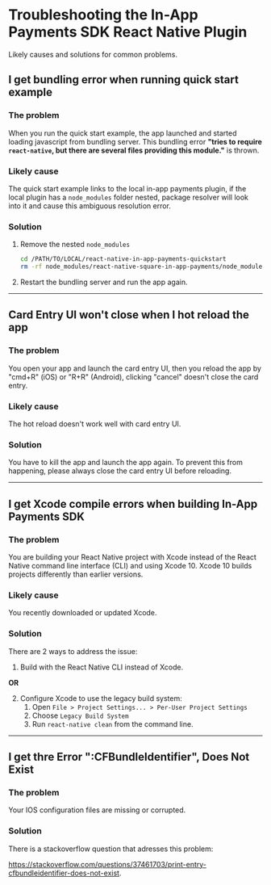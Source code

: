 # Troubleshooting the In-App Payments SDK React Native Plugin

Likely causes and solutions for common problems.

## I get bundling error when running quick start example

### The problem

When you run the quick start example, the app launched and started loading javascript from bundling server.
This bundling error **"tries to require `react-native`, but there are several files providing this module."** is thrown.

### Likely cause

The quick start example links to the local in-app payments plugin, if the local plugin has a `node_modules` folder nested,
package resolver will look into it and cause this ambiguous resolution error.

### Solution

1. Remove the nested `node_modules`

    ```bash
    cd /PATH/TO/LOCAL/react-native-in-app-payments-quickstart
    rm -rf node_modules/react-native-square-in-app-payments/node_modules/
    ```

1. Restart the bundling server and run the app again.

---


## Card Entry UI won't close when I hot reload the app

### The problem

You open your app and launch the card entry UI, then you reload the app by "cmd+R" (iOS) or "R+R" (Android), clicking "cancel" doesn't close the card entry.

### Likely cause

The hot reload doesn't work well with card entry UI.

### Solution

You have to kill the app and launch the app again.
To prevent this from happening, please always close the card entry UI before reloading.

---


## I get Xcode compile errors when building In-App Payments SDK

### The problem

You are building your React Native project with Xcode instead of the React Native
command line interface (CLI) and using Xcode 10. Xcode 10 builds projects
differently than earlier versions.

### Likely cause

You recently downloaded or updated Xcode.

### Solution

There are 2 ways to address the issue:

1. Build with the React Native CLI instead of Xcode.

**OR**

2. Configure Xcode to use the legacy build system:
    1. Open `File > Project Settings... > Per-User Project Settings`
    2. Choose `Legacy Build System`
    3. Run `react-native clean` from the command line.

---


## I get thre Error ":CFBundleIdentifier", Does Not Exist

### The problem

Your IOS configuration files are missing or corrupted.

### Solution

There is a stackoverflow question that adresses this problem:

https://stackoverflow.com/questions/37461703/print-entry-cfbundleidentifier-does-not-exist.

